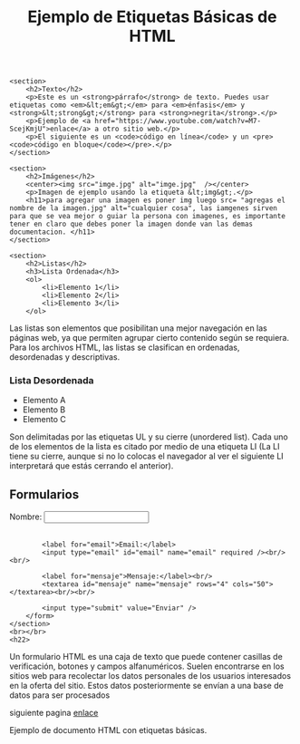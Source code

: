 <!DOCTYPE html>
<html>
<head>
	<meta charset="utf-8">
	<meta name="viewport" content="width=device-width, initial-scale=1">
	<title> Aprendizaje html </title>
</head>
<body>
    <br></br>
    <header>
        <center><h1>Ejemplo de Etiquetas Básicas de HTML</h1></center>
    </header>

    <section>
        <h2>Texto</h2>
        <p>Este es un <strong>párrafo</strong> de texto. Puedes usar etiquetas como <em>&lt;em&gt;</em> para <em>énfasis</em> y <strong>&lt;strong&gt;</strong> para <strong>negrita</strong>.</p>
        <p>Ejemplo de <a href="https://www.youtube.com/watch?v=M7-ScejKmjU">enlace</a> a otro sitio web.</p>
        <p>El siguiente es un <code>código en línea</code> y un <pre><code>código en bloque</code></pre>.</p>
    </section>

    <section>
        <h2>Imágenes</h2>
        <center><img src="imge.jpg" alt="imge.jpg"  /></center>
        <p>Imagen de ejemplo usando la etiqueta &lt;img&gt;.</p>
        <h11>para agregar una imagen es poner img luego src= "agregas el nombre de la imagen.jpg" alt="cualquier cosa", las iamgenes sirven para que se vea mejor o guiar la persona con imagenes, es importante tener en claro que debes poner la imagen donde van las demas documentacion. </h11>
    </section>

    <section>
        <h2>Listas</h2>
        <h3>Lista Ordenada</h3>
        <ol>
            <li>Elemento 1</li>
            <li>Elemento 2</li>
            <li>Elemento 3</li>
        </ol>
<h13>Las listas son elementos que posibilitan una mejor navegación en las páginas web, ya que permiten agrupar cierto contenido según se requiera. Para los archivos HTML, las listas se clasifican en ordenadas, desordenadas y descriptivas.</h13>
<br></brgh>
        <h3>Lista Desordenada</h3>
        <ul>
            <li>Elemento A</li>
            <li>Elemento B</li>
            <li>Elemento C</li>
        </ul>
        <b20>Son delimitadas por las etiquetas UL y su cierre (unordered list). Cada uno de los elementos de la lista es citado por medio de una etiqueta LI (La LI tiene su cierre, aunque si no lo colocas el navegador al ver el siguiente LI interpretará que estás cerrando el anterior).</b20>
    </section>
    <section>
        <h2>Formularios</h2>
        <form action="/enviar-formulario" method="post">
            <label for="nombre">Nombre:</label>
            <input type="text" id="nombre" name="nombre" required /><br/><br/>

            <label for="email">Email:</label>
            <input type="email" id="email" name="email" required /><br/><br/>

            <label for="mensaje">Mensaje:</label><br/>
            <textarea id="mensaje" name="mensaje" rows="4" cols="50"></textarea><br/><br/>

            <input type="submit" value="Enviar" />
        </form>
    </section>
    <br></br>
    <h22>
Un formulario HTML es una caja de texto que puede contener casillas de verificación, botones y campos alfanuméricos. Suelen encontrarse en los sitios web para recolectar los datos personales de los usuarios interesados en la oferta del sitio. Estos datos posteriormente se envían a una base de datos para ser procesados</h22>
      <p> siguiente pagina <a href="file:///D:/html%20aprendizaje/text2.html">enlace</a></p>
    <footer>
        <p>Ejemplo de documento HTML con etiquetas básicas.</p>
    </footer>
    </style>
</head>
</body>
</html>
